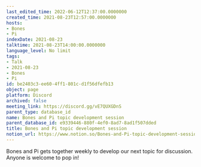 ```yaml
---
last_edited_time: 2022-06-12T12:37:00.0000000
created_time: 2021-08-23T12:57:00.0000000
hosts:
- Bones
- Pi
indexDate: 2021-08-23
talktime: 2021-08-23T14:00:00.0000000
language_level: No limit
tags:
- Talk
- 2021-08-23
- Bones
- Pi
id: be2403c3-ee60-4ff1-801c-d1f56dfefb13
object: page
platform: Discord
archived: false
meeting_link: https://discord.gg/vE7QUXGDnS
parent_type: database_id
name: Bones and Pi topic development session
parent_database_id: e9339446-880f-4ef0-8ad7-8ad1f507dded
title: Bones and Pi topic development session
notion_url: https://www.notion.so/Bones-and-Pi-topic-development-session-be2403c3ee604ff1801cd1f56dfefb13
---
```


Bones and Pi gets together weekly to develop our next topic for discussion.
Anyone is welcome to pop in!










